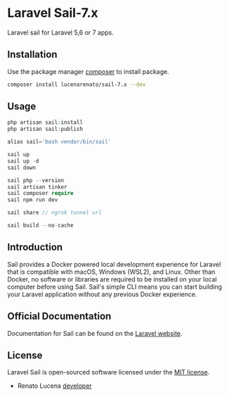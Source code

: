 # Laravel Sail-7.x

Laravel sail for Laravel 5,6 or 7 apps.

## Installation

Use the package manager [composer](https://getcomposer.org/) to install package.

```bash
composer install lucenarenato/sail-7.x --dev
```
## Usage

```php
php artisan sail:install
php artisan sail:publish

alias sail='bash vendor/bin/sail'

sail up
sail up -d
sail down

sail php --version
sail artisan tinker
sail composer require
sail npm run dev

sail share // ngrok tunnel url

sail build --no-cache
```

## Introduction

Sail provides a Docker powered local development experience for Laravel that is compatible with macOS, Windows (WSL2), and Linux. Other than Docker, no software or libraries are required to be installed on your local computer before using Sail. Sail's simple CLI means you can start building your Laravel application without any previous Docker experience.

## Official Documentation

Documentation for Sail can be found on the [Laravel website](https://laravel.com/docs/sail).

## License

Laravel Sail is open-sourced software licensed under the [MIT license](LICENSE.md).

- Renato Lucena [developer](https://renatolucena.net/) 